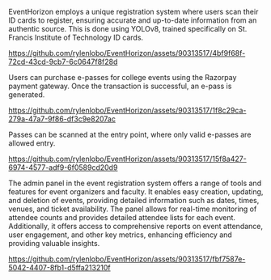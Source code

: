 EventHorizon employs a unique registration system where users scan their ID cards to register, ensuring accurate and up-to-date information from an authentic source. This is done using YOLOv8, trained specifically on St. Francis Institute of Technology ID cards.

https://github.com/rylenlobo/EventHorizon/assets/90313517/4bf9f68f-72cd-43cd-9cb7-6c0647f8f28d

Users can purchase e-passes for college events using the Razorpay payment gateway. Once the transaction is successful, an e-pass is generated.

https://github.com/rylenlobo/EventHorizon/assets/90313517/1f8c29ca-279a-47a7-9f86-df3c9e8207ac

Passes can be scanned at the entry point, where only valid e-passes are allowed entry.

https://github.com/rylenlobo/EventHorizon/assets/90313517/15f8a427-6974-4577-adf9-6f0589cd20d9

The admin panel in the event registration system offers a range of tools and features for event organizers and faculty. It enables easy creation, updating, and deletion of events, providing detailed information such as dates, times, venues, and ticket availability. The panel allows for real-time monitoring of attendee counts and provides detailed attendee lists for each event. Additionally, it offers access to comprehensive reports on event attendance, user engagement, and other key metrics, enhancing efficiency and providing valuable insights.

https://github.com/rylenlobo/EventHorizon/assets/90313517/fbf7587e-5042-4407-8fb1-d5ffa213210f


